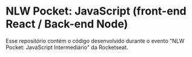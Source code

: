 # NLW Pocket: JavaScript (front-end React / Back-end Node)

Esse repositório contém o código desenvolvido durante o evento "NLW Pocket: JavaScript Intermediário" da Rocketseat.



